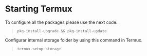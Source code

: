 
# Starting Termux

To configure all the packages please use the next code.

> ~~~
> pkg-install-upgrade && pkg-install-update
> ~~~

Configurar internal storage folder by using this command in Termux.

> ~~~
> termux-setup-storage
> ~~~
